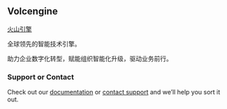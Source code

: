 ## Volcengine

[火山引擎](https://www.volcengine.com/)

全球领先的智能技术引擎。

助力企业数字化转型，赋能组织智能化升级，驱动业务前行。

### Support or Contact

Check out our [documentation](https://www.volcengine.com/docs) or [contact support](https://www.volcengine.com/product/contact) and we’ll help you sort it out.
